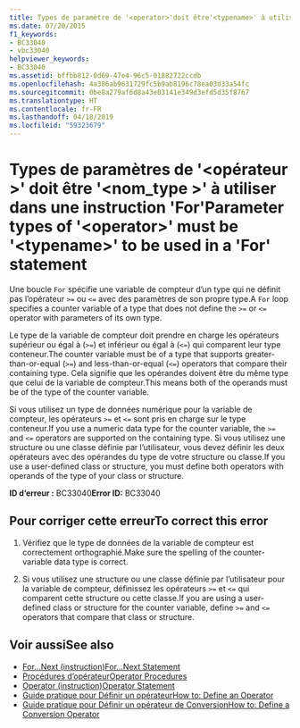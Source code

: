 ```yaml
---
title: Types de paramètre de '<operator>'doit être'<typename>' à utiliser dans une instruction 'For'
ms.date: 07/20/2015
f1_keywords:
- BC33040
- vbc33040
helpviewer_keywords:
- BC33040
ms.assetid: bffbb812-0d69-47e4-96c5-01882722ccdb
ms.openlocfilehash: 4a386ab9631729fc5b9ab8196c78ea03d33a54fc
ms.sourcegitcommit: 0be8a279af6d8a43e03141e349d3efd5d35f8767
ms.translationtype: HT
ms.contentlocale: fr-FR
ms.lasthandoff: 04/18/2019
ms.locfileid: "59323679"
---
```

# <a name="parameter-types-of-operator-must-be-typename-to-be-used-in-a-for-statement"></a><span data-ttu-id="6fdbd-102">Types de paramètres de '\<opérateur >' doit être '\<nom_type >' à utiliser dans une instruction 'For'</span><span class="sxs-lookup"><span data-stu-id="6fdbd-102">Parameter types of '\<operator>' must be '\<typename>' to be used in a 'For' statement</span></span>
<span data-ttu-id="6fdbd-103">Une boucle `For` spécifie une variable de compteur d’un type qui ne définit pas l’opérateur `>=` ou `<=` avec des paramètres de son propre type.</span><span class="sxs-lookup"><span data-stu-id="6fdbd-103">A `For` loop specifies a counter variable of a type that does not define the `>=` or `<=` operator with parameters of its own type.</span></span>  
  
 <span data-ttu-id="6fdbd-104">Le type de la variable de compteur doit prendre en charge les opérateurs supérieur ou égal à (`>=`) et inférieur ou égal à (`<=`) qui comparent leur type conteneur.</span><span class="sxs-lookup"><span data-stu-id="6fdbd-104">The counter variable must be of a type that supports greater-than-or-equal (`>=`) and less-than-or-equal (`<=`) operators that compare their containing type.</span></span> <span data-ttu-id="6fdbd-105">Cela signifie que les opérandes doivent être du même type que celui de la variable de compteur.</span><span class="sxs-lookup"><span data-stu-id="6fdbd-105">This means both of the operands must be of the type of the counter variable.</span></span>  
  
 <span data-ttu-id="6fdbd-106">Si vous utilisez un type de données numérique pour la variable de compteur, les opérateurs `>=` et `<=` sont pris en charge sur le type conteneur.</span><span class="sxs-lookup"><span data-stu-id="6fdbd-106">If you use a numeric data type for the counter variable, the `>=` and `<=` operators are supported on the containing type.</span></span> <span data-ttu-id="6fdbd-107">Si vous utilisez une structure ou une classe définie par l’utilisateur, vous devez définir les deux opérateurs avec des opérandes du type de votre structure ou classe.</span><span class="sxs-lookup"><span data-stu-id="6fdbd-107">If you use a user-defined class or structure, you must define both operators with operands of the type of your class or structure.</span></span>  
  
 <span data-ttu-id="6fdbd-108">**ID d’erreur :** BC33040</span><span class="sxs-lookup"><span data-stu-id="6fdbd-108">**Error ID:** BC33040</span></span>  
  
## <a name="to-correct-this-error"></a><span data-ttu-id="6fdbd-109">Pour corriger cette erreur</span><span class="sxs-lookup"><span data-stu-id="6fdbd-109">To correct this error</span></span>  
  
1. <span data-ttu-id="6fdbd-110">Vérifiez que le type de données de la variable de compteur est correctement orthographié.</span><span class="sxs-lookup"><span data-stu-id="6fdbd-110">Make sure the spelling of the counter-variable data type is correct.</span></span>  
  
2. <span data-ttu-id="6fdbd-111">Si vous utilisez une structure ou une classe définie par l’utilisateur pour la variable de compteur, définissez les opérateurs `>=` et `<=` qui comparent cette structure ou cette classe.</span><span class="sxs-lookup"><span data-stu-id="6fdbd-111">If you are using a user-defined class or structure for the counter variable, define `>=` and `<=` operators that compare that class or structure.</span></span>  
  
## <a name="see-also"></a><span data-ttu-id="6fdbd-112">Voir aussi</span><span class="sxs-lookup"><span data-stu-id="6fdbd-112">See also</span></span>

- [<span data-ttu-id="6fdbd-113">For...Next (instruction)</span><span class="sxs-lookup"><span data-stu-id="6fdbd-113">For...Next Statement</span></span>](../../visual-basic/language-reference/statements/for-next-statement.md)
- [<span data-ttu-id="6fdbd-114">Procédures d’opérateur</span><span class="sxs-lookup"><span data-stu-id="6fdbd-114">Operator Procedures</span></span>](../../visual-basic/programming-guide/language-features/procedures/operator-procedures.md)
- [<span data-ttu-id="6fdbd-115">Operator (instruction)</span><span class="sxs-lookup"><span data-stu-id="6fdbd-115">Operator Statement</span></span>](../../visual-basic/language-reference/statements/operator-statement.md)
- [<span data-ttu-id="6fdbd-116">Guide pratique pour Définir un opérateur</span><span class="sxs-lookup"><span data-stu-id="6fdbd-116">How to: Define an Operator</span></span>](../../visual-basic/programming-guide/language-features/procedures/how-to-define-an-operator.md)
- [<span data-ttu-id="6fdbd-117">Guide pratique pour Définir un opérateur de Conversion</span><span class="sxs-lookup"><span data-stu-id="6fdbd-117">How to: Define a Conversion Operator</span></span>](../../visual-basic/programming-guide/language-features/procedures/how-to-define-a-conversion-operator.md)

